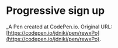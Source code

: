 # Progressive sign up 
 _A Pen created at CodePen.io. Original URL: [https://codepen.io/jdniki/pen/rewxPo](https://codepen.io/jdniki/pen/rewxPo).

 